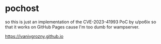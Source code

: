 # pochost

so this is just an implementation of the CVE-2023-41993 PoC by u/po6ix so that it works on GitHub Pages cause I'm too dumb for wampserver. 

https://ivanivgrozny.github.io
